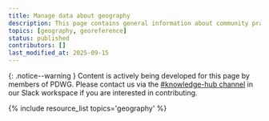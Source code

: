```yaml
---
title: Manage data about geography
description: This page contains general information about community practices for managing data about geography, and also aggregates links to additional resources with more specific information.
topics: [geography, georeference]
status: published
contributors: []
last_modified_at: 2025-09-15
---
```


{: .notice--warning }
Content is actively being developed for this page by members of PDWG. Please contact us via the [#knowledge-hub channel](https://paleo-data.slack.com/archives/C09L9TKC5MW) in our Slack workspace if you are interested in contributing. 

{% include resource_list topics='geography' %}
